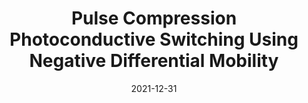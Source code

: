 ---
title: "Pulse Compression Photoconductive Switching Using Negative Differential Mobility"
collection: publications
permalink: /publication/2021-12-31-PCSS_4
date: 2021-12-31
venue: 'IEEE Transactions on Electron Devices'
paperurl: 'https://doi.org/10.1109/TED.2021.3136500'
citation: 'Dowling, K.M., Dong, Y., Hall, D., Mukherjee, S., Schneider, J.D., Hau-Riege, S., Harrison, S.E., Leos, L., Conway, A., Rakheja, S., and Voss, L.F., “Pulse Compression Photoconductive Switching Using Negative Differential Mobility,” IEEE Transactions on Electron Devices, vol. 69, 2, pp. 590-596, 2022.'
link: 'https://doi.org/10.1109/TED.2021.3136500'
category: 'PCSS'

---